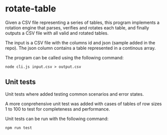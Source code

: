 # rotate-table

Given a CSV file representing a series of tables, this program implements a rotation engine that parses, verifies and rotates each table, and finally outputs a CSV file with all valid and rotated tables.

The input is a CSV file with the columns id and json (sample added in the repo). The json column contains a table represented in a continous array.

The program can be called using the following command:

`node cli.js input.csv > output.csv`

## Unit tests

Unit tests where added testing common scenarios and error states.

A more conprehensive unit test was added with cases of tables of row sizes 1 to 100 to test for completeness and performance.

Unit tests can be run with the following command:

`npm run test`
